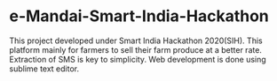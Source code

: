 # e-Mandai-Smart-India-Hackathon
This project developed under Smart India Hackathon 2020(SIH). This platform mainly for farmers to sell their farm produce at a better rate. Extraction of SMS is key to simplicity.
Web development is done using sublime text editor.
